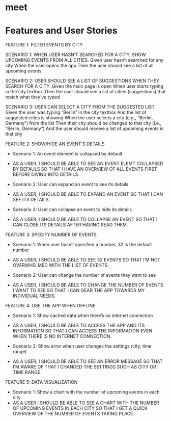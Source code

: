 # meet

# Features and User Stories

FEATURE 1: FILTER EVENTS BY CITY

SCENARIO 1: WHEN USER HASN’T SEARCHED FOR A CITY, SHOW UPCOMING EVENTS FROM ALL CITIES.
Given user hasn’t searched for any city
When the user opens the app
Then the user should see a list of all upcoming events

SCENARIO 2: USER SHOULD SEE A LIST OF SUGGESTIONS WHEN THEY SEARCH FOR A CITY.
Given the main page is open
When user starts typing in the city textbox
Then the user should see a list of cities (suggestions) that match what they’ve typed

SCENARIO 3: USER CAN SELECT A CITY FROM THE SUGGESTED LIST.
Given the user was typing “Berlin” in the city textbox
And the list of suggested cities is showing
When the user selects a city (e.g., “Berlin, Germany”) from the list
Then their city should be changed to that city (i.e., “Berlin, Germany”)
And the user should receive a list of upcoming events in that city

FEATURE 2: SHOW/HIDE AN EVENT'S DETAILS
- Scenario 1: An event element is collapsed by default
- AS A USER,
I SHOULD BE ABLE TO SEE AN EVENT ELEMT COLLAPSED BY DEFAULS
SO THAT I HAVE AN OVERVIEW OF ALL EVENTS FIRST BEFORE DIVING INTO DETAILS.

- Scenario 2: User can expand an event to see its details
- AS A USER,
I SHOULD BE ABLE TO EXPAND AN EVENT
SO THAT I CAN SEE ITS DETAILS.
- Scenario 3: User can collapse an event to hide its details
- AS A USER,
I SHOULD BE ABLE TO COLLAPSE AN EVENT
SO THAT I CAN CLOSE ITS DETAILS AFTER HAVING READ THEM.

FEATURE 3: SPECIFY NUMBER OF EVENTS
- Scenario 1: When user hasn’t specified a number, 32 is the default number
- AS A USER,
I SHOULD BE ABLE TO SEE 32 EVENTS
SO THAT I’M NOT OVERWHELMED WITH THE LIST OF EVENTS.

- Scenario 2: User can change the number of events they want to see
- AS A USER,
I SHOULD BE ABLE TO CHANGE THE NUMBER OF EVENTS I WANT TO SEE
SO THAT I CAN GEAR THE APP TOWARDS MY INDIVIDUAL NEEDS.

FEATURE 4: USE THE APP WHEN OFFLINE
- Scenario 1: Show cached data when there’s no internet connection
- AS A USER,
I SHOULD BE ABLE TO ACCESS THE APP AND ITS INFORMATION 
SO THAT I CAN ACCESS THE INFORMATION EVEN WHEN THERE IS NO INTERNET CONNECTION.

- Scenario 2: Show error when user changes the settings (city, time range)
- AS A USER,
I SHOULD BE ABLE TO SEE AN ERROR MESSAGE
SO THAT I’M AWARE OF THAT I CHANGED THE SETTINGS SUCH AS CITY OR TIME RANGE.

FEATURE 5: DATA VISUALIZATION
- Scenario 1: Show a chart with the number of upcoming events in each city
- AS A USER
I SHOULD BE ABLE TO SEE A CHART WITH THE NUMBER OF UPCOMING EVENTS IN EACH CITY
SO THAT I GET A QUICK OVERVIEW OF THE NUMBER OF EVENTS TAKING PLACE.




